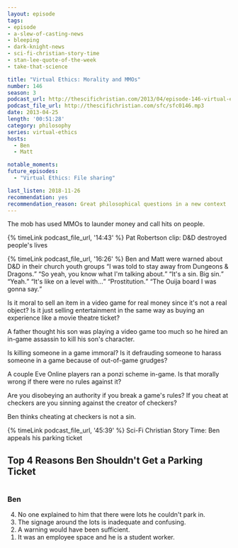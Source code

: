 ```yaml
---
layout: episode
tags:
- episode
- a-slew-of-casting-news
- bleeping
- dark-knight-news
- sci-fi-christian-story-time
- stan-lee-quote-of-the-week
- take-that-science

title: "Virtual Ethics: Morality and MMOs"
number: 146
season: 3
podcast_url: http://thescifichristian.com/2013/04/episode-146-virtual-ethics-morality-and-mmos/
podcast_file_url: http://thescifichristian.com/sfc/sfc0146.mp3
date: 2013-04-25
length: '00:51:28'
category: philosophy
series: virtual-ethics
hosts:
  - Ben
  - Matt

notable_moments:
future_episodes:
  - "Virtual Ethics: File sharing"

last_listen: 2018-11-26
recommendation: yes
recommendation_reason: Great philosophical questions in a new context
---
```


The mob has used MMOs to launder money and call hits on people. 

{% timeLink podcast_file_url, '14:43' %}
Pat Robertson clip: D&D destroyed people's lives

<div class="quote">
  {% timeLink podcast_file_url, '16:26' %}
  <span class="quote-context is-size-6">Ben and Matt were warned about D&D in their church youth groups</span>
  <q class="matt">I was told to stay away from Dungeons & Dragons.</q>
  <q class="ben">So yeah, you know what I'm talking about.</q>
  <q class="matt">It's a sin. Big sin.</q>
  <q class="ben">Yeah.</q>
  <q class="matt">It's like on a level with...</q>
  <q class="ben">Prostitution.</q>
  <q class="matt">The Ouija board I was gonna say.</q>
</div>

Is it moral to sell an item in a video game for real money since it's not a real object? Is it just selling entertainment in the same way as buying an experience like a movie theatre ticket? 

A father thought his son was playing a video game too much so he hired an in-game assassin to kill his son's character. 

Is killing someone in a game immoral? Is it defrauding someone to harass someone in a game because of out-of-game grudges? 

A couple Eve Online players ran a ponzi scheme in-game. Is that morally wrong if there were no rules against it? 

Are you disobeying an authority if you break a game's rules? If you cheat at checkers are you sinning against the creator of checkers? 

Ben thinks cheating at checkers is not a sin. 

{% timeLink podcast_file_url, '45:39' %} Sci-Fi Christian Story Time: Ben appeals his parking ticket

<div class="top-five">
  <h2 class="has-text-centered">Top 4 Reasons Ben Shouldn't Get a Parking Ticket</h2>
  <div class="columns">
    <div class="column ben">
      <h3>Ben</h3>
      <ol reversed>
        <li>No one explained to him that there were lots he couldn't park in. 
        <li>The signage around the lots is inadequate and confusing. 
        <li>A warning would have been sufficient. 
        <li>It was an employee space and he is a student worker. 
      </ol>
    </div>
  </div>
</div>